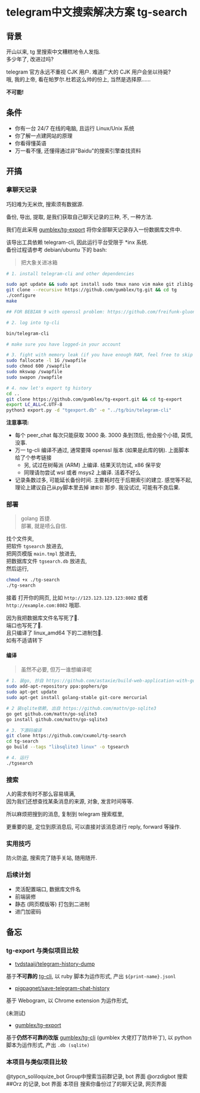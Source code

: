 # telegram中文搜索解决方案 tg-search

## 背景

开山以来, tg 里搜索中文糟糕地令人发指.  
多少年了, 改进过吗?  

telegram 官方永远不重视 CJK 用户.
难道广大的 CJK 用户会坐以待毙?   
哦, 我的上帝, 看在帕罗尔.杜若这么帅的份上, 当然是选择原……

**不可能!**

## 条件

- 你有一台 24/7 在线的电脑, 且运行 Linux/Unix 系统
- 你了解一点建网站的原理
- 你看得懂英语
- 万一看不懂, 还懂得通过非"Baidu"的搜索引擎查找资料

## 开搞

### 拿聊天记录

巧妇难为无米炊, 搜索须有数据源. 

备份, 导出, 提取, 是我们获取自己聊天记录的三种, 不, 一种方法.

我们在此采用 [gumblex/tg-export](https://github.com/gumblex/tg-export) 将你全部聊天记录存入一份数据库文件中.

该导出工具依赖 telegram-cli, 因此运行平台受限于 \*inx 系统.  
备份过程请参考 debian/ubuntu 下的 bash:

> 把大象关进冰箱

```bash
# 1. install telegram-cli and other dependencies

sudo apt update && sudo apt install sudo tmux nano vim make git zlib1g-dev libreadline-dev libconfig-dev libssl-dev lua5.2 liblua5.2-dev libevent-dev libjansson-dev libpython-dev python3-pip -y
git clone --recursive https://github.com/gumblex/tg.git && cd tg
./configure
make

## FOR BEBIAN 9 with openssl problem: https://github.com/freifunk-gluon/gluon/issues/973#issuecomment-265910812

# 2. log into tg-cli

bin/telegram-cli

# make sure you have logged-in your account

# 3. fight with memory leak (if you have enough RAM, feel free to skip this step)
sudo fallocate -l 1G /swapfile
sudo chmod 600 /swapfile
sudo mkswap /swapfile
sudo swapon /swapfile

# 4. now let's export tg history
cd ..
git clone https://github.com/gumblex/tg-export.git && cd tg-export
export LC_ALL=C.UTF-8
python3 export.py -d "tgexport.db" -e "../tg/bin/telegram-cli"
```

**注意事项:**

- 每个 peer_chat 每次只能获取 3000 条. 3000 条到顶后, 他会报个小错, 莫慌, 没事.
- 万一 tg-cli 编译不通过, 通常要降 openssl 版本 (如果是此库的锅). 上面脚本给了个参考链接
    - 另, 试过在树莓派 (ARM) 上编译. 结果天坑勿试, x86 保平安
    - 同理请勿尝试 wsl 或者 msys2 上编译. 活着不好么
- 记录条数过多, 可能延长备份时间. 主要耗时在于后期索引的建立. 感觉等不起, 理论上建议自己从py脚本里去掉 `建索引` 那步. 
我没试过, 可能有不良后果.


### 部署

> golang 首捷.  
部署, 就是啧么自信.

找个文件夹,  
把软件 `tgsearch` 放进去,  
把网页模版 `main.tmpl` 放进去,  
把数据库文件 `tgsearch.db` 放进去,  
然后运行,

```bash
chmod +x ./tg-search
./tg-search
```

接着
打开你的网页, 
比如 `http://123.123.123.123:8082`
或者 `http://example.com:8082`
哦耶.

> 
因为我把数据库文件名写死了🌚.  
端口也写死了🌚.  
且只编译了 linux_amd64 下的二进制包🌚.  
如有不适请转下

#### 编译

> 虽然不必要, 但万一谁想编译呢

```bash
# 1. 装go, 抄自 https://github.com/astaxie/build-web-application-with-golang/blob/master/zh/01.1.md
sudo add-apt-repository ppa:gophers/go
sudo apt-get update
sudo apt-get install golang-stable git-core mercurial

# 2 装sqlite依赖, 出自 https://github.com/mattn/go-sqlite3
go get github.com/mattn/go-sqlite3
go install github.com/mattn/go-sqlite3

# 3. 下源码编译
git clone https://github.com/cxumol/tg-search
cd tg-search
go build --tags "libsqlite3 linux" -o tgsearch

# 4. 运行
./tgsearch
```

### 搜索

人的需求有时不那么容易填满,  
因为我们还想查找某条消息的来源, 对象, 发言时间等等.  

所以麻烦把搜到的消息, 复制到 telegram 搜索框里, 

更重要的是, 定位到原消息后, 可以直接对该消息进行 reply, forward 等操作.

### 实用技巧

防火防盗, 搜索完了随手关站, 随用随开.  

### 后续计划

- 灵活配置端口, 数据库文件名
- 前端装修
- 静态 (网页模版等) 打包到二进制
- 进门加密码

## 备忘

### tg-export 与类似项目比较

- [tvdstaaij/telegram-history-dump](https://github.com/tvdstaaij/telegram-history-dump)

基于**不可靠的** [tg-cli](https://github.com/vysheng/tg), 
以 ruby 脚本为运作形式, 
产出 `${print-name}.jsonl`

- [pigpagnet/save-telegram-chat-history](https://github.com/pigpagnet/save-telegram-chat-history)

基于 Webogram, 
以 Chrome extension 为运作形式,
 
(未测试)

- [gumblex/tg-export](https://github.com/gumblex/tg-export)

基于**仍然不可靠的改版** [gumblex/tg-cli](https://github.com/gumblex/tg) 
(gumblex 大佬打了防炸补丁), 
以 python 脚本为运作形式, 
产出 `.db (sqlite)`


### 本项目与类似项目比较

@typcn_soliloquize_bot Group中搜索当前群记录, bot 界面
@orzdigbot 搜索 ##Orz 的记录, bot 界面
本项目 搜索你备份过了的聊天记录, 网页界面